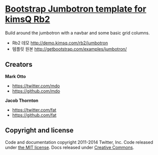 # [Bootstrap Jumbotron template for kimsQ Rb2](http://kimsq.github.io/rb2-examples-bootstrap)
Build around the jumbotron with a navbar and some basic grid columns.

- Rb2 데모 <http://demo.kimsq.com/rb2/jumbotron>
- 템플릿 원본 <http://getbootstrap.com/examples/jumbotron/>



## Creators

**Mark Otto**

- <https://twitter.com/mdo>
- <https://github.com/mdo>

**Jacob Thornton**

- <https://twitter.com/fat>
- <https://github.com/fat>



## Copyright and license

Code and documentation copyright 2011-2014 Twitter, Inc. Code released under [the MIT license](LICENSE). Docs released under [Creative Commons](docs/LICENSE).